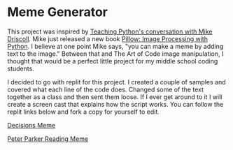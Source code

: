 # Meme Generator

This project was inspired by [Teaching Python's conversation with Mike Driscoll](https://www.teachingpython.fm/66). Mike just released a new book [Pillow: Image Processing with Python](https://leanpub.com/pillow). I believe at one point Mike says, "you can make a meme by adding text to the image." Between that and The Art of Code image manipulation, I thought that would be a perfect little project for my middle school coding students.

I decided to go with replit for this project. I created a couple of samples and covered what each line of the code does. Changed some of the text together as a class and then sent them loose. If I ever get around to it I will create a screen cast that explains how the script works. You can follow the replit links below and fork a copy for yourself to edit. 

[Decisions Meme](https://replit.com/@MrHelmstedter/decisionsmeme#main.py)

[Peter Parker Reading Meme](https://replit.com/@MrHelmstedter/peterparkermeme#main.py)
